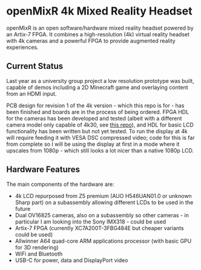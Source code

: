 # openMixR 4k Mixed Reality Headset

openMixR is an open software/hardware mixed reality headset powered by an Artix-7 FPGA. It combines a high-resolution (4k) virtual reality headset with
4k cameras and a powerful FPGA to provide augmented reality experiences.

## Current Status

Last year as a university group project a low resolution prototype was built, capable of demos
including a 2D Minecraft game and overlaying content from an HDMI input.

PCB design for revision 1 of the 4k version - which this repo is for - has been finished and
boards are in the process of being ordered. FPGA HDL for the cameras has been developed and tested (albeit
  with a different camera model only capable of 4k30, see [this repo](https://github.com/daveshah1/CSI2Rx)), and HDL for basic LCD functionality has been written
but not yet tested. To run the display at 4k will require feeding it with VESA DSC compressed video; code for
this is far from complete so I will be using the display at first in a mode where it upscales from 1080p - which
still looks a lot nicer than a native 1080p LCD.

## Hardware Features

The main components of the hardware are:

 - 4k LCD repurposed from Z5 premium (AUO H546UAN01.0 or unknown Sharp part) on a subassembly allowing different LCDs to be used in the future
 - Dual OV16825 cameras, also on a subassembly so other cameras - in particular I am looking into the Sony IMX318 - could be used
 - Artix-7 FPGA (currently XC7A200T-3FBG484E but cheaper variants could be used)
 - Allwinner A64 quad-core ARM applications processor (with basic GPU for 3D rendering)
 - WiFi and Bluetooth
 - USB-C for power, data and DisplayPort video
